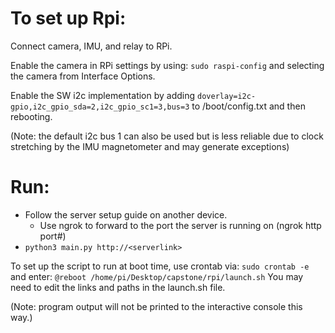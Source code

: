 # To set up Rpi:
Connect camera, IMU, and relay to RPi.

Enable the camera in RPi settings by using:
`sudo raspi-config`
and selecting the camera from Interface Options.

Enable the SW i2c implementation by adding
`doverlay=i2c-gpio,i2c_gpio_sda=2,i2c_gpio_sc1=3,bus=3`
to /boot/config.txt and then rebooting.

(Note: the default i2c bus 1 can also be used but is less reliable due to clock stretching by the IMU magnetometer and may generate exceptions)

# Run:
- Follow the server setup guide on another device.
    - Use ngrok to forward to the port the server is running on (ngrok http port#)
- `python3 main.py http://<serverlink>`

To set up the script to run at boot time, use crontab via:
    `sudo crontab -e`
and enter:
    `@reboot /home/pi/Desktop/capstone/rpi/launch.sh`
You may need to edit the links and paths in the launch.sh file.

(Note: program output will not be printed to the interactive console this way.)